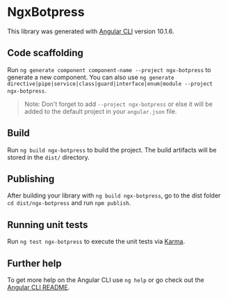 # NgxBotpress

This library was generated with [Angular CLI](https://github.com/angular/angular-cli) version 10.1.6.

## Code scaffolding

Run `ng generate component component-name --project ngx-botpress` to generate a new component. You can also use `ng generate directive|pipe|service|class|guard|interface|enum|module --project ngx-botpress`.
> Note: Don't forget to add `--project ngx-botpress` or else it will be added to the default project in your `angular.json` file. 

## Build

Run `ng build ngx-botpress` to build the project. The build artifacts will be stored in the `dist/` directory.

## Publishing

After building your library with `ng build ngx-botpress`, go to the dist folder `cd dist/ngx-botpress` and run `npm publish`.

## Running unit tests

Run `ng test ngx-botpress` to execute the unit tests via [Karma](https://karma-runner.github.io).

## Further help

To get more help on the Angular CLI use `ng help` or go check out the [Angular CLI README](https://github.com/angular/angular-cli/blob/master/README.md).
